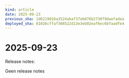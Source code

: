 ```yaml
---
kind: article
date: 2025-09-23
previous_sha: 1d6219016a3524abaf37eb076b2738f9daefadea
deployed_sha: 81026cffaf308522d13e3eb02eaf6ec6bfaadfe4
---
```


# 2025-09-23

Release notes:

Geen release notes
